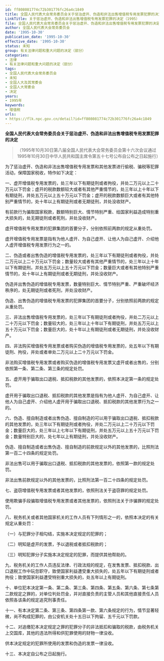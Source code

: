 ```yaml
---
id: ff808081774c72b301776fc26a4c1849
title: 全国人民代表大会常务委员会关于惩治虚开、伪造和非法出售增值税专用发票犯罪的决定
LinkTitle: 关于惩治虚开、伪造和非法出售增值税专用发票犯罪的决定（1995）
file: 全国人民代表大会常务委员会关于惩治虚开、伪造和非法出售增值税专用发票犯罪的决定_19951030_ff808081774c72b301776fc26a4c1849.docx
author: 全国人民代表大会常务委员会
date: '1995-10-30'
publication_date: '1995-10-30'
effective_date: '1995-10-30'
status: 未知
group: 有关法律问题和重大问题的决定（部分）
categories:
- 法律
- 有关法律问题和重大问题的决定（部分）
tags:
- 全国人民代表大会常务委员会
- 未知
- 全国人大及其常委会
- 全国人大常委会
- 决定
years:
- 1995年
keywords:
- 增值税
urls:
- https://flk.npc.gov.cn/detail?id=ff808081774c72b301776fc26a4c1849
---
```


**全国人民代表大会常务委员会关于惩治虚开、伪造和非法出售增值税专用发票犯罪的决定**

> （1995年10月30日第八届全国人民代表大会常务委员会第十六次会议通过 1995年10月30日中华人民共和国主席令第五十七号公布自公布之日起施行）

为了惩治虚开、伪造和非法出售增值税专用发票和其他发票进行偷税、骗税等犯罪活动，保障国家税收，特作如下决定：

一、虚开增值税专用发票的，处三年以下有期徒刑或者拘役，并处二万元以上二十万元以下罚金；虚开的税款数额较大或者有其他严重情节的，处三年以上十年以下有期徒刑，并处五万元以上五十万元以下罚金；虚开的税款数额巨大或者有其他特别严重情节的，处十年以上有期徒刑或者无期徒刑，并处没收财产。

有前款行为骗取国家税款，数额特别巨大、情节特别严重、给国家利益造成特别重大损失的，处无期徒刑或者死刑，并处没收财产。

虚开增值税专用发票的犯罪集团的首要分子，分别依照前两款的规定从重处罚。

虚开增值税专用发票是指有为他人虚开、为自己虚开、让他人为自己虚开、介绍他人虚开增值税专用发票行为之一的。

二、伪造或者出售伪造的增值税专用发票的，处三年以下有期徒刑或者拘役，并处二万元以上二十万元以下罚金；数量较大或者有其他严重情节的，处三年以上十年以下有期徒刑，并处五万元以上五十万元以下罚金；数量巨大或者有其他特别严重情节的，处十年以上有期徒刑或者无期徒刑，并处没收财产。

伪造并出售伪造的增值税专用发票，数量特别巨大、情节特别严重、严重破坏经济秩序的，处无期徒刑或者死刑，并处没收财产。

伪造、出售伪造的增值税专用发票的犯罪集团的首要分子，分别依照前两款的规定从重处罚。

三、非法出售增值税专用发票的，处三年以下有期徒刑或者拘役，并处二万元以上二十万元以下罚金；数量较大的，处三年以上十年以下有期徒刑，并处五万元以上五十万元以下罚金；数量巨大的，处十年以上有期徒刑或者无期徒刑，并处没收财产。

四、非法购买增值税专用发票或者购买伪造的增值税专用发票的，处五年以下有期徒刑、拘役，并处或者单处二万元以上二十万元以下罚金。

非法购买增值税专用发票或者购买伪造的增值税专用发票又虚开或者出售的，分别依照第一条、第二条、第三条的规定处罚。

五、虚开用于骗取出口退税、抵扣税款的其他发票的，依照本决定第一条的规定处罚。

虚开用于骗取出口退税、抵扣税款的其他发票是指有为他人虚开、为自己虚开、让他人为自己虚开、介绍他人虚开用于骗取出口退税、抵扣税款的其他发票行为之一的。

六、伪造、擅自制造或者出售伪造、擅自制造的可以用于骗取出口退税、抵扣税款的其他发票的，处三年以下有期徒刑或者拘役，并处二万元以上二十万元以下罚金；数量巨大的，处三年以上七年以下有期徒刑，并处五万元以上五十万元以下罚金；数量特别巨大的，处七年以上有期徒刑，并处没收财产。

伪造、擅自制造或者出售伪造、擅自制造的前款规定以外的其他发票的，比照刑法第一百二十四条的规定处罚。

非法出售可以用于骗取出口退税、抵扣税款的其他发票的，依照第一款的规定处罚。

非法出售前款规定以外的其他发票的，比照刑法第一百二十四条的规定处罚。

七、盗窃增值税专用发票或者其他发票的，依照刑法关于盗窃罪的规定处罚。

使用欺骗手段骗取增值税专用发票或者其他发票的，依照刑法关于诈骗罪的规定处罚。

八、税务机关或者其他国家机关的工作人员有下列情形之一的，依照本决定的有关规定从重处罚：

（一）与犯罪分子相勾结，实施本决定规定的犯罪的；

（二）明知是虚开的发票，予以退税或者抵扣税款的；

（三）明知犯罪分子实施本决定规定的犯罪，而提供其他帮助的。

九、税务机关的工作人员违反法律、行政法规的规定，在发售发票、抵扣税款、出口退税工作中玩忽职守，致使国家利益遭受重大损失的，处五年以下有期徒刑或者拘役；致使国家利益遭受特别重大损失的，处五年以上有期徒刑。

十、单位犯本决定第一条、第二条、第三条、第四条、第五条、第六条、第七条第二款规定之罪的，对单位判处罚金，并对直接负责的主管人员和其他直接责任人员依照各该条的规定追究刑事责任。

十一、有本决定第二条、第三条、第四条第一款、第六条规定的行为，情节显著轻微，尚不构成犯罪的，由公安机关处十五日以下拘留、五千元以下罚款。

十二、对追缴犯本决定规定之罪的犯罪分子的非法抵扣和骗取的税款，由税务机关上交国库，其他的违法所得和供犯罪使用的财物一律没收。

供本决定规定的犯罪所使用的发票和伪造的发票一律没收。

十三、本决定自公布之日起施行。
